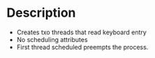 # Description

- Creates txo threads that read keyboard entry
- No scheduling attributes
- First thread scheduled preempts the process.
